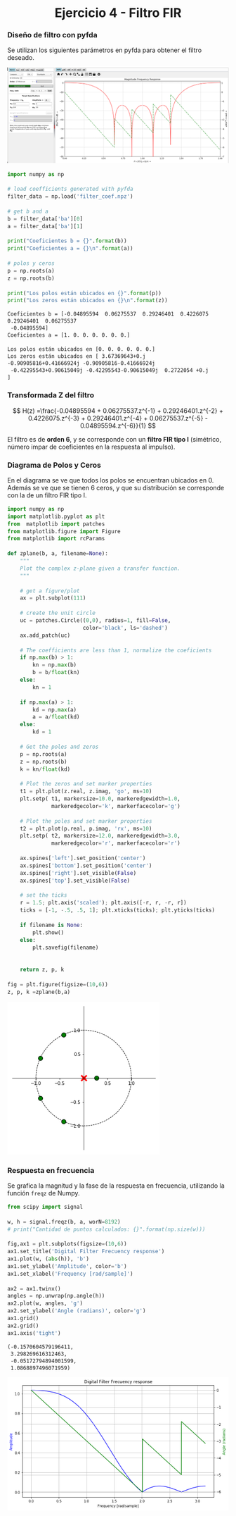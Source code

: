 <center><h1>Ejercicio 4 - Filtro FIR</h1></center>

### Diseño de filtro con pyfda
Se utilizan los siguientes parámetros en pyfda para obtener el filtro deseado.

![png](pyfda_design.png)


```python
import numpy as np

# load coefficients generated with pyfda
filter_data = np.load('filter_coef.npz')

# get b and a
b = filter_data['ba'][0]
a = filter_data['ba'][1]

print("Coeficientes b = {}".format(b))
print("Coeficientes a = {}\n".format(a))

# polos y ceros
p = np.roots(a)
z = np.roots(b)

print("Los polos están ubicados en {}".format(p))
print("Los zeros están ubicados en {}\n".format(z))

```

    Coeficientes b = [-0.04895594  0.06275537  0.29246401  0.4226075   0.29246401  0.06275537
     -0.04895594]
    Coeficientes a = [1. 0. 0. 0. 0. 0. 0.]
    
    Los polos están ubicados en [0. 0. 0. 0. 0. 0.]
    Los zeros están ubicados en [ 3.67369643+0.j         -0.90905816+0.41666924j -0.90905816-0.41666924j
     -0.42295543+0.90615049j -0.42295543-0.90615049j  0.2722054 +0.j        ]
    


### Transformada Z del filtro
 
 $$ H(z) =\frac{-0.04895594 + 0.06275537.z^{-1} + 0.29246401.z^{-2} + 0.4226075.z^{-3} +  0.29246401.z^{-4} + 0.06275537.z^{-5} - 0.04895594.z^{-6}}{1} $$
 
El filtro es de **orden 6**, y se corresponde con un **filtro FIR tipo I** (simétrico, número impar de coeficientes en la respuesta al impulso).
 

### Diagrama de Polos y Ceros
En el diagrama se ve que todos los polos se encuentran ubicados en 0. Además se ve que se tienen 6 ceros, y que su distribución se corresponde con la de un filtro FIR tipo I.



```python
import numpy as np
import matplotlib.pyplot as plt
from  matplotlib import patches
from matplotlib.figure import Figure
from matplotlib import rcParams

def zplane(b, a, filename=None):
    """
    Plot the complex z-plane given a transfer function.
    """

    # get a figure/plot
    ax = plt.subplot(111)

    # create the unit circle
    uc = patches.Circle((0,0), radius=1, fill=False,
                        color='black', ls='dashed')
    ax.add_patch(uc)

    # The coefficients are less than 1, normalize the coeficients
    if np.max(b) > 1:
        kn = np.max(b)
        b = b/float(kn)
    else:
        kn = 1

    if np.max(a) > 1:
        kd = np.max(a)
        a = a/float(kd)
    else:
        kd = 1
        
    # Get the poles and zeros
    p = np.roots(a)
    z = np.roots(b)
    k = kn/float(kd)
    
    # Plot the zeros and set marker properties    
    t1 = plt.plot(z.real, z.imag, 'go', ms=10)
    plt.setp( t1, markersize=10.0, markeredgewidth=1.0,
              markeredgecolor='k', markerfacecolor='g')

    # Plot the poles and set marker properties
    t2 = plt.plot(p.real, p.imag, 'rx', ms=10)
    plt.setp( t2, markersize=12.0, markeredgewidth=3.0,
              markeredgecolor='r', markerfacecolor='r')

    ax.spines['left'].set_position('center')
    ax.spines['bottom'].set_position('center')
    ax.spines['right'].set_visible(False)
    ax.spines['top'].set_visible(False)

    # set the ticks
    r = 1.5; plt.axis('scaled'); plt.axis([-r, r, -r, r])
    ticks = [-1, -.5, .5, 1]; plt.xticks(ticks); plt.yticks(ticks)

    if filename is None:
        plt.show()
    else:
        plt.savefig(filename)
    

    return z, p, k

fig = plt.figure(figsize=(10,6))
z, p, k =zplane(b,a)
```


![png](output_4_0.png)


### Respuesta en frecuencia

Se grafica la magnitud y la fase de la respuesta en frecuencia, utilizando la función `freqz` de Numpy.


```python
from scipy import signal

w, h = signal.freqz(b, a, worN=8192)
# print("Cantidad de puntos calculados: {}".format(np.size(w)))

fig,ax1 = plt.subplots(figsize=(10,6))
ax1.set_title('Digital Filter Frecuency response')
ax1.plot(w, (abs(h)), 'b')
ax1.set_ylabel('Amplitude', color='b')
ax1.set_xlabel('Frequency [rad/sample]')

ax2 = ax1.twinx()
angles = np.unwrap(np.angle(h))
ax2.plot(w, angles, 'g')
ax2.set_ylabel('Angle (radians)', color='g')
ax1.grid()
ax2.grid()
ax1.axis('tight')
```




    (-0.1570604579196411,
     3.298269616312463,
     -0.05172794894001599,
     1.0868897496071959)




![png](output_6_1.png)

